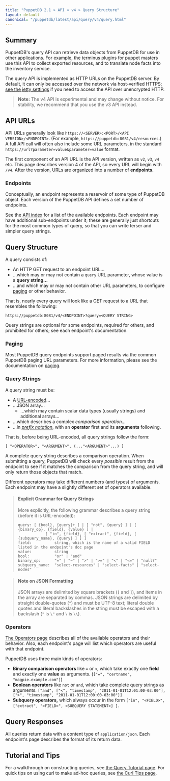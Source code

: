 ```yaml
---
title: "PuppetDB 2.1 » API » v4 » Query Structure"
layout: default
canonical: "/puppetdb/latest/api/query/v4/query.html"
---
```


[prefix]: http://en.wikipedia.org/wiki/Polish_notation
[jetty]: ../../../configure.html#jetty-http-settings
[index]: ../../index.html
[urlencode]: http://en.wikipedia.org/wiki/Percent-encoding
[operators]: ./operators.html
[tutorial]: ../tutorial.html
[curl]: ../curl.html
[paging]: ./paging.html

## Summary

PuppetDB's query API can retrieve data objects from PuppetDB for use in other applications. For example, the terminus plugins for puppet masters use this API to collect exported resources, and to translate node facts into the inventory service.

The query API is implemented as HTTP URLs on the PuppetDB server. By default, it can only be accessed over the network via host-verified HTTPS; [see the jetty settings][jetty] if you need to access the API over unencrypted HTTP.

> **Note:** The v4 API is experimental and may change without notice. For stability, we recommend that you use the v3 API instead.

## API URLs

API URLs generally look like `https://<SERVER>:<PORT>/<API VERSION>/<ENDPOINT>`. (For example, `https://puppetdb:8081/v4/resources`.) A full API call will often also include some URL parameters, in the standard `https://url?parameter=value&parameter=value` format.

The first component of an API URL is the API version, written as `v2`, `v3`, `v4` etc. This page describes version 4 of the API, so every URL will begin with `/v4`. After the version, URLs are organized into a number of **endpoints.**

### Endpoints

Conceptually, an endpoint represents a reservoir of some type of PuppetDB object. Each version of the PuppetDB API defines a set number of endpoints.

See the [API index][index] for a list of the available endpoints. Each endpoint may have additional sub-endpoints under it; these are generally just shortcuts for the most common types of query, so that you can write terser and simpler query strings.

## Query Structure

A query consists of:

* An HTTP GET request to an endpoint URL...
* ...which may or may not contain a `query` URL parameter, whose value is a **query string...**
* ...and which may or may not contain other URL parameters, to configure [paging][] or other behavior.

That is, nearly every query will look like a GET request to a URL that resembles the following:

    https://puppetdb:8081/v4/<ENDPOINT>?query=<QUERY STRING>

Query strings are optional for some endpoints, required for others, and prohibited for others; see each endpoint's documentation.

### Paging

Most PuppetDB query endpoints support paged results via the common PuppetDB paging
URL parameters.  For more information, please see the documentation
on [paging][paging].

### Query Strings

A query string must be:

* A [URL-encoded][urlencode]...
* ...JSON array...
    * ...which may contain scalar data types (usually strings) and additional arrays...
* ...which describes a complex _comparison operation..._
* ...in [_prefix notation_][prefix], with an **operator** first and its **arguments** following.

That is, before being URL-encoded, all query strings follow the form:

    [ "<OPERATOR>", "<ARGUMENT>", (..."<ARGUMENT>"...) ]

A complete query string describes a comparison operation. When submitting a query, PuppetDB will check every _possible_ result from the endpoint to see if it matches the comparison from the query string, and will only return those objects that match.

Different operators may take different numbers (and types) of arguments. Each endpoint may have a slightly different set of operators available.

> #### Explicit Grammar for Query Strings
>
> More explicitly, the following grammar describes a query string (before it is URL-encoded):
>
>     query: [ {bool}, {query}+ ] | [ "not", {query} ] | [ {binary_op}, {field}, {value} ] |
>                 [ "in", {field}, [ "extract", {field}, [ {subquery_name}, {query} ] ] ]
>     field:          string, which is the name of a valid FIELD listed in the endpoint's doc page
>     value:          string
>     bool:           "or" | "and"
>     binary_op:      "=" | "~" | ">" | ">=" | "<" | "<=" | "null?"
>     subquery_name:  "select-resources" | "select-facts" | "select-nodes"

> #### Note on JSON Formatting
>
> JSON arrays are delimited by square brackets (`[` and `]`), and items in the array are separated by commas. JSON strings are delimited by straight double-quotes (`"`) and must be UTF-8 text; literal double quotes and literal backslashes in the string must be escaped with a backslash (`"` is `\"` and `\` is `\\`).

### Operators

[The Operators page][operators] describes all of the available operators and their behavior. Also, each endpoint's page will list which operators are useful with that endpoint.

PuppetDB uses three main kinds of operators:

* **Binary comparison operators** like `=` or `<`, which take exactly one **field** and exactly one **value** as arguments. (`["=", "certname", "magpie.example.com"]`)
* **Boolean operators** like `not` or `and`, which take complete query strings as arguments. `["and", ["<", "timestamp", "2011-01-01T12:01:00-03:00"], [">", "timestamp", "2011-01-01T12:00:00-03:00"]]`
* **Subquery operators,** which always occur in the form `["in", "<FIELD>", ["extract", "<FIELD>", <SUBQUERY STATEMENT>] ]`.


## Query Responses

All queries return data with a content type of `application/json`. Each endpoint's page describes the format of its return data.

## Tutorial and Tips

For a walkthrough on constructing queries, see [the Query Tutorial page][tutorial]. For quick tips on using curl to make ad-hoc queries, see [the Curl Tips page][curl].
